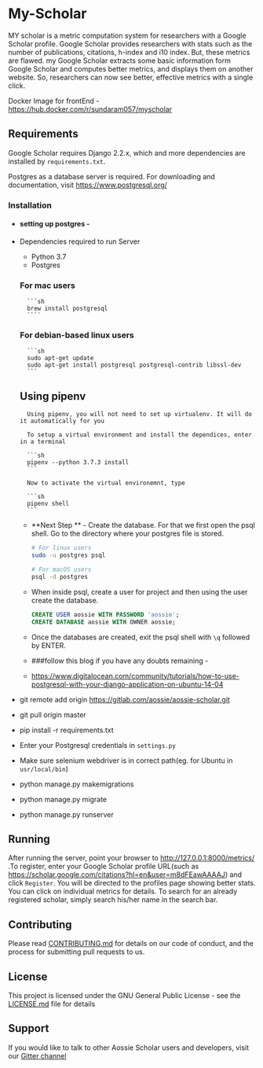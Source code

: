 # My-Scholar

MY scholar is a metric computation system for researchers with a Google Scholar profile. Google Scholar provides researchers with stats such as the number of publications, citations, h-index and i10 index. But, these metrics are flawed. my Google Scholar extracts some basic information form Google Scholar and computes better metrics, and displays them on another website. So, researchers can now see better, effective metrics with a single click.

Docker Image for frontEnd - https://hub.docker.com/r/sundaram057/myscholar

## Requirements

Google Scholar requires Django 2.2.x, which and more dependencies are installed by ```requirements.txt```.

Postgres as a database server is required. For downloading and documentation, visit https://www.postgresql.org/


### Installation
 
* #### setting up postgres - 
* Dependencies required to run Server
    * Python 3.7
    * Postgres
    ### For mac users
        ```sh
        brew install postgresql
        ````
    ### For debian-based linux users
        ```sh
        sudo apt-get update
        sudo apt-get install postgresql postgresql-contrib libssl-dev
        ```
        
    ## Using pipenv
        
        Using pipenv, you will not need to set up virtualenv. It will do it automatically for you
        
        To setup a virtual environment and install the dependices, enter in a terminal
        
        ```sh
        pipenv --python 3.7.3 install
        ```
        
        Now to activate the virtual environemnt, type
        
        ```sh
        pipenv shell
        ```
        
        
    * **Next Step ** - Create the database. For that we first open the psql shell. Go to the directory where your postgres file is stored.
    
        ```sh
        # For linux users
        sudo -u postgres psql
        
        # For macOS users
        psql -d postgres
        ```
    
    * When inside psql, create a user for project and then using the user create the database. 
    
        ```sql
        CREATE USER aossie WITH PASSWORD 'aossie';
        CREATE DATABASE aossie WITH OWNER aossie;
        
        ```
    
    * Once the databases are created, exit the psql shell with `\q` followed by ENTER.
    * ###follow this blog if you have any doubts remaining - 
    * https://www.digitalocean.com/community/tutorials/how-to-use-postgresql-with-your-django-application-on-ubuntu-14-04   


* git remote add origin https://gitlab.com/aossie/aossie-scholar.git
* git pull origin master
* pip install -r requirements.txt
* Enter your Postgresql credentials in ```settings.py```
* Make sure selenium webdriver is in correct path(eg. for Ubuntu in `usr/local/bin`)
* python manage.py makemigrations
* python manage.py migrate
* python manage.py runserver

## Running
After running the server, point your browser to http://127.0.0.1:8000/metrics/ .To register, enter your Google Scholar profile URL(such as https://scholar.google.com/citations?hl=en&user=m8dFEawAAAAJ) and click ```Register```. You will be directed to the profiles page showing better stats. You can click on individual metrics for details. To search for an already registered scholar, simply search his/her name in the search bar.

## Contributing

Please read [CONTRIBUTING.md](https://gitlab.com/aossie/aossie-scholar/-/blob/master/CONTRIBUTING.md) for details on our code of conduct, and the process for submitting pull requests to us.


## License

This project is licensed under the GNU General Public License - see the [LICENSE.md](https://gitlab.com/adityabisoi/aossie-scholar/-/blob/master/LICENSE) file for details

## Support

If you would like to talk to other Aossie Scholar users and developers, visit our [Gitter channel](https://gitter.im/AOSSIE/AossieScholar)
